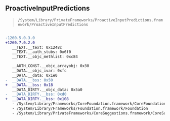 ## ProactiveInputPredictions

> `/System/Library/PrivateFrameworks/ProactiveInputPredictions.framework/ProactiveInputPredictions`

```diff

-1260.5.0.3.0
+1260.7.0.2.0
   __TEXT.__text: 0x1248c
   __TEXT.__auth_stubs: 0x6f0
   __TEXT.__objc_methlist: 0xc84

   __AUTH_CONST.__objc_arrayobj: 0x30
   __DATA.__objc_ivar: 0xfc
   __DATA.__data: 0x1e0
-  __DATA.__bss: 0x50
+  __DATA.__bss: 0x18
   __DATA_DIRTY.__objc_data: 0x5a0
-  __DATA_DIRTY.__bss: 0xd0
+  __DATA_DIRTY.__bss: 0x108
   - /System/Library/Frameworks/CoreFoundation.framework/CoreFoundation
   - /System/Library/Frameworks/Foundation.framework/Foundation
   - /System/Library/PrivateFrameworks/CoreSuggestions.framework/CoreSuggestions

```
